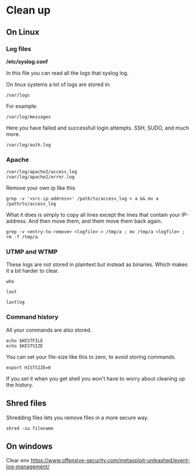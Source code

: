 # Clean up



## On Linux


### Log files


**/etc/syslog.conf**

In this file you can read all the logs that syslog log. 


On linux systems a lot of logs are stored in:


```
/var/logs
```

For example:
```
/var/log/messages
```

Here you have failed and successfull login attempts. SSH, SUDO, and much more.
```
/var/log/auth.log
```

### Apache

```
/var/log/apache2/access.log
/var/log/apache2/error.log
```

Remove your own ip like this

```
grep -v '<src-ip-address>' /path/to/access_log > a && mv a /path/to/access_log
```
What it does is simply to copy all lines except the lines that contain your IP-address. And then move them, and them move them back again.

```
grep -v <entry-to-remove> <logfile> > /tmp/a ; mv /tmp/a <logfile> ; rm -f /tmp/a
```

### UTMP and WTMP

These logs are not stored in plaintext but instead as binaries. Which makes it a bit harder to clear.

```
who
```

```
last
```

```
lastlog
```

### Command history

All your commands are also stored.

```
echo $HISTFILE
echo $HISTSIZE
```
You can set your file-size like this to zero, to avoid storing commands.
```
export HISTSIZE=0
```
If you set it when you get shell you won't have to worry about cleaning up the history.

## Shred files
Shredding files lets you remove files in a more secure way.
```
shred -zu filename
```

## On windows


Clear env
https://www.offensive-security.com/metasploit-unleashed/event-log-management/